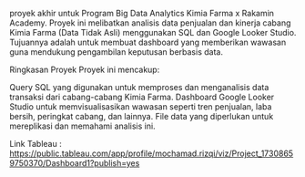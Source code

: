 proyek akhir untuk Program Big Data Analytics Kimia Farma x Rakamin Academy. Proyek ini melibatkan analisis data penjualan dan kinerja cabang Kimia Farma (Data Tidak Asli) menggunakan SQL dan Google Looker Studio. Tujuannya adalah untuk membuat dashboard yang memberikan wawasan guna mendukung pengambilan keputusan berbasis data.

Ringkasan Proyek
Proyek ini mencakup:

Query SQL yang digunakan untuk memproses dan menganalisis data transaksi dari cabang-cabang Kimia Farma.
Dashboard Google Looker Studio untuk memvisualisasikan wawasan seperti tren penjualan, laba bersih, peringkat cabang, dan lainnya.
File data yang diperlukan untuk mereplikasi dan memahami analisis ini.

Link Tableau : https://public.tableau.com/app/profile/mochamad.rizqi/viz/Project_17308659750370/Dashboard1?publish=yes
